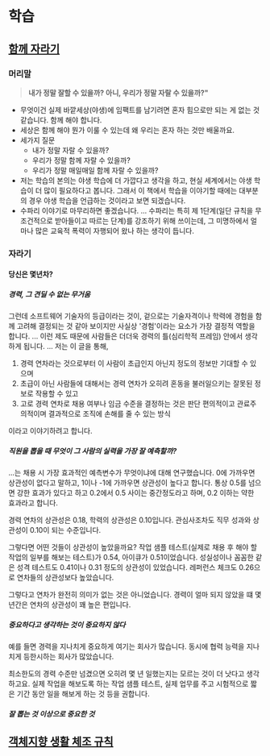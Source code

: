# 학습

## [함께 자라기](http://www.kyobobook.co.kr/product/detailViewKor.laf?mallGb=KOR&ejkGb=KOR&barcode=9788966262335)

<ProgressBar name="함께자라기" label="" max="220" value="37" />

### 머리말

> **내가 정말 잘할 수 있을까? 아니, 우리가 정말 자랄 수 있을까?"**

-  무엇이건 실제 바깥세상(야생)에 임팩트를 남기려면 혼자 힘으로만 되는 게 없는 것 같습니다. 함께 해야 합니다.
-  세상은 함께 해야 뭔가 이룰 수 있는데 왜 우리는 혼자 하는 것만 배울까요.
-  세가지 질문
    -  내가 정말 자랄 수 있을까?
    -  우리가 정말 함께 자랄 수 있을까?
    -  우리가 정말 매일매일 함께 자랄 수 있을까?
-  저는 학습의 본의는 야생 학습에 더 가깝다고 생각을 하고, 현실 세계에서는 야생 학습이 더 많이 필요하다고 봅니다. 그래서 이 책에서 학습을 이야기할 때에는 대부분의 경우 야생 학습을 언급하는 것이라고 보면 되겠습니다.
-  수파리 이야기로 마무리하면 좋겠습니다. ... 수파리는 특히 제 1단계(일단 규칙을 무조건적으로 받아들이고 따르는 단계)를 강조하기 위해 쓰이는데, 그 미명하에서 얼마나 많은 교육적 폭력이 자행되어 왔나 하는 생각이 듭니다.

### 자라기

#### 당신은 몇년차?

##### 경력, 그 견딜 수 없는 무거움

그런데 소프트웨어 기술자의 등급이라는 것이, 겉으로는 기술자격이나 학력에 경험을 함께 고려해 결정되는 것 같아 보이지만 사실상 '경험'이라는 요소가 가장 결정적 역할을 합니다. ... 이런 제도 때문에 사람들은 더더욱 경력의 틀(심리학적 프레임) 안에서 생각하게 됩니다. ... 저는 이 글을 통해,

1. 경력 연차라는 것으로부터 이 사람이 초급인지 아닌지 정도의 정보만 기대할 수 있으며
2. 초급이 아닌 사람들에 대해서는 경력 연차가 오히려 혼동을 불러일으키는 잘못된 정보로 작용할 수 있고
3. 고로 경력 연차로 채용 여부나 임금 수준을 결정하는 것은 판단 편의적이고 관료주의적이며 결과적으로 조직에 손해를 줄 수 있는 방식

이라고 이야기하려고 합니다.

##### 직원을 뽑을 때 무엇이 그 사람의 실력을 가장 잘 예측할까?

...는 채용 시 가장 효과적인 예측변수가 무엇이냐에 대해 연구했습니다.
0에 가까우면 상관성이 없다고 말하고, 1이나 -1에 가까우면 상관성이 높다고 합니다.
통상 0.5를 넘으면 강한 효과가 있다고 하고 0.2에서 0.5 사이는 중간정도라고 하며, 0.2 이하는 약한 효과라고 합니다.

경력 연차의 상관성은 0.18, 학력의 상관성은 0.10입니다. 관심사조차도 직무 성과와 상관성이 0.10이 되는 수준입니다.

그렇다면 어떤 것들이 상관성이 높았을까요? 작업 샘플 테스트(실제로 채용 후 해야 할 작업의 일부를 해보는 테스트)가 0.54, 아이큐가 0.51이었습니다. 성실성이나 꼼꼼한 같은 성격 테스트도 0.41이나 0.31 정도의 상관성이 있었습니다. 레퍼런스 체크도 0.26으로 연차들의 상관성보다 높았습니다.

그렇다고 연차가 완전히 의미가 없는 것은 아니었습니다. 경력이 얼마 되지 않았을 떄 몇 년간은 연차의 상관성이 꽤 높은 편입니다.

##### 중요하다고 생각하는 것이 중요하지 않다

예를 들면 경력을 지나치게 중요하게 여기는 회사가 많습니다. 동시에 협력 능력을 지나치게 등한시하는 회사가 많았습니다.

최소한도의 경력 수준만 넘겼으면 오히려 몇 년 일했는지는 모르는 것이 더 낫다고 생각하고요.
실제 작업을 해보도록 하는 작업 샘플 테스트, 실제 업무를 주고 시험적으로 짧은 기간 동안 일을 해보게 하는 것 등을 권합니다.

##### 잘 뽑는 것 이상으로 중요한 것


## [객체지향 생활 체조 규칙](https://7942yongdae.tistory.com/8)

<ProgressBar name="객체지향 생활 체조 규칙" label="" max="100" value="0" />